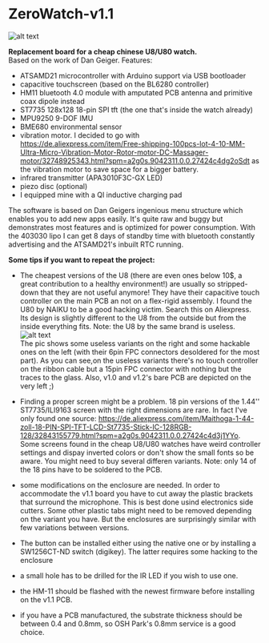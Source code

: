 # ZeroWatch-v1.1
![alt text](https://github.com/BigCorvus/ZeroWatch-v1.1/blob/master/Pics/20180513_183945.jpg)

**Replacement board for a cheap chinese U8/U80 watch.**  
Based on the work of Dan Geiger.
Features:<br />
- ATSAMD21 microcontroller with Arduino support via USB bootloader<br />
- capacitive touchscreen (based on the BL6280 controller)<br />
- HM11 bluetooth 4.0 module with amputated PCB antenna and primitive coax dipole instead<br />
- ST7735 128x128 18-pin SPI tft (the one that's inside the watch already)<br />
- MPU9250 9-DOF IMU<br />
- BME680 environmental sensor<br />
- vibration motor. I decided to go with https://de.aliexpress.com/item/Free-shipping-100pcs-lot-4-10-MM-Ultra-Micro-Vibration-Motor-Rotor-motor-DC-Massager-motor/32748925343.html?spm=a2g0s.9042311.0.0.27424c4dg2oSdt as the vibration motor to save space for a bigger battery.<br />
- infrared transmitter (APA3010F3C-GX LED)<br />
- piezo disc (optional)<br />
- I equipped mine with a QI inductive charging pad<br />

The software is based on Dan Geigers ingenious menu structure which enables you to add new apps easily.
It's quite raw and buggy but demonstrates most features and is optimized for power consumption. With the 403030 lipo I can get 8 days of standby time with bluetooth constantly advertising and the ATSAMD21's inbuilt RTC running.<br />

**Some tips if you want to repeat the project:**  
- The cheapest versions of the U8 (there are even ones below 10$, a great contribution to a healthy environment!) are usually so stripped-down that they are not useful anymore! They have their capacitive touch controller on the main PCB an not on a flex-rigid assembly. I found the U80 by NAIKU to be a good hacking victim. Search this on Aliexpress. Its design is slightly different to the U8 from the outside but from the inside everything fits. Note: the U8 by the same brand is useless.  
![alt text](https://github.com/BigCorvus/ZeroWatch-v1.1/blob/master/Pics/20180514_083215.jpg)  
The pic shows some useless variants on the right and some hackable ones on the left (with their 6pin FPC connectors desoldered for the most part). As you can see,on the useless variants there's no touch controller on the ribbon cable but a 15pin FPC connector with nothing but the traces to the glass. Also, v1.0 and v1.2's bare PCB are depicted on the very left ;)  

- Finding a proper screen might be a problem. 18 pin versions of the 1.44'' ST7735/ILI9163 screen with the right dimensions are rare. In fact I've only found one source: https://de.aliexpress.com/item/Maithoga-1-44-zoll-18-PIN-SPI-TFT-LCD-St7735-Stick-IC-128RGB-128/32843155779.html?spm=a2g0s.9042311.0.0.27424c4d3j1YYo. Some screens found in the cheap U8/U80 watches have weird controller settings and dispay inverted colors or don't show the small fonts so be aware. You might need to buy several differen variants. Note: only 14 of the 18 pins have to be soldered to the PCB.  
- some modifications on the enclosure are needed. In order to accommodate the v1.1 board you have to cut away the plastic brackets that surround the microphone. This is best done usind electronics side cutters. Some other plastic tabs might need to be removed depending on the variant you have. But the enclosures are surprisingly similar with few variations between versions.  
- The button can be installed either using the native one or by installing a SW1256CT-ND switch (digikey). The latter requires some hacking to the enclosure  
- a small hole has to be drilled for the IR LED if you wish to use one.
- the HM-11 should be flashed with the newest firmware before installing on the v1.1 PCB.   
- if you have a PCB manufactured, the substrate thickness should be between 0.4 and 0.8mm, so OSH Park's 0.8mm service is a good choice.



